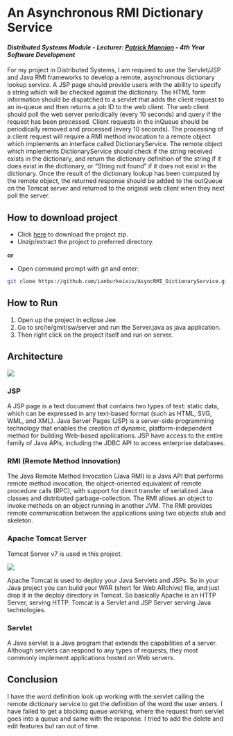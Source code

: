 # An Asynchronous RMI Dictionary Service
#### *Distributed Systems Module - Lecturer: [Patrick Mannion]() - 4th Year Software Development*
For my project in Distributed Systems, I am required to use the Servlet/JSP and Java RMI frameworks to develop a remote, asynchronous dictionary lookup service. A JSP page should provide users with the ability to specify a string which will be checked against the dictionary. The HTML form information should be dispatched to a servlet that adds the client request to an in-queue and then returns a job ID to the web client. The web client should poll the web server periodically (every 10 seconds) and query if the request has been processed. Client requests in the inQueue should be periodically removed and processed (every 10 seconds). 
The processing of a client request will require a RMI method invocation to a remote object which implements an interface called DictionaryService. The remote object which implements DictionaryService should check if the string received exists in the dictionary, and return the dictionary definition of the string if it does exist in the dictionary, or “String not found” if it does not exist in the dictionary. Once the result of the dictionary lookup has been computed by the remote object, the returned response should be added to the outQueue on the Tomcat server and returned to the original web client when they next poll the server. 

## How to download project
- Click [here](https://github.com/ianburkeixiv/AsyncRMI_DictionaryService/archive/master.zip) to download the project zip.
- Unzip/extract the project to preferred directory.

**or**
- Open command prompt with git and enter:
```bash
git clone https://github.com/ianburkeixiv/AsyncRMI_DictionaryService.git
```

## How to Run
1. Open up the project in eclipse Jee.
2. Go to src/ie/gmit/sw/server and run the Server.java as java application.
3. Then right click on the project itself and run on server.

## Architecture
![](https://user-images.githubusercontent.com/22341150/34322891-9e8e3bc2-e82b-11e7-9887-cb5cdea72a0e.PNG)

### JSP
A JSP page is a text document that contains two types of text: static data, which can be expressed in any text-based format (such as HTML, SVG, WML, and XML). Java Server Pages (JSP) is a server-side programming technology that enables the creation of dynamic, platform-independent method for building Web-based applications. JSP have access to the entire family of Java APIs, including the JDBC API to access enterprise databases.

### RMI (Remote Method Innovation)
The Java Remote Method Invocation (Java RMI) is a Java API that performs remote method invocation, the object-oriented equivalent of remote procedure calls (RPC), with support for direct transfer of serialized Java classes and distributed garbage-collection. The RMI allows an object to invoke methods on an object running in another JVM. The RMI provides remote communication between the applications using two objects stub and skeleton. 

### Apache Tomcat Server
Tomcat Server v7 is used in this project.

![](https://user-images.githubusercontent.com/22341150/34322893-b1083690-e82b-11e7-9d1b-051f74e38cd2.png)

Apache Tomcat is used to deploy your Java Servlets and JSPs. So in your Java project you can build your WAR (short for Web ARchive) file, and just drop it in the deploy directory in Tomcat. So basically Apache is an HTTP Server, serving HTTP. Tomcat is a Servlet and JSP Server serving Java technologies.


### Servlet
A Java servlet is a Java program that extends the capabilities of a server. Although servlets can respond to any types of requests, they most commonly implement applications hosted on Web servers.


## Conclusion
I have the word definition look up working with the servlet calling the remote dictionary service to get the definition of the word the user enters. I have failed to get a blocking queue working, where the request from servlet goes into a queue and same with the response. I tried to add the delete and edit features but ran out of time.



